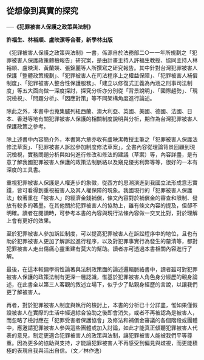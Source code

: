 ## 從想像到真實的探究

**──《犯罪被害人保護之政策與法制》**

**許福生、林裕順、盧映潔等合著，新學林出版**

《犯罪被害人保護之政策與法制》一書，係源自於法務部二○一一年所規劃之「犯罪被害人保護政策體檢報告」研究案，是由計畫主持人許福生教授、協同主持人林裕順、盧映潔、黃蘭媖、張錦麗等人所撰寫之研究報告。其中針對台灣犯罪被害人保護「整體政策規劃」、「犯罪被害人在司法程序上之權益保障」、「犯罪被害人補償制度」、「犯罪被害人整合性保護服務」、「建立以修復式正義為內涵之刑事司法制度」等五大面向做一深度探討，探究分析亦分別從「背景說明」、「國際趨勢」、「現況檢視」、「問題分析」、「因應對策」等不同架構角度進行論述。

除此之外，本書中也蒐集臚列紐西蘭、澳大利亞、英國、美國、德國、法國、日本、香港等地有關犯罪被害人保護的相關制度說明與分析，期作為台灣犯罪被害人保護政策之參考。

除上述書中內容簡介外，本書第六章亦收有盧映潔教授主筆之「犯罪被害人保護法修法草案」、「犯罪被害人訴訟參加制度修法草案」。全書內容從理論背景回顧到現況檢視，實務問題分析與如何進行修改和修法的建議（草案）等，內容詳盡，是有意了解我國犯罪被害人保護的政策法制脈絡以及窺見優劣利弊等等，很好的一本有深度的工具書。

重視犯罪被害人保護是人權進步的象徵，從西方的思潮演進到我國立法形成意志實踐，皆可看得到重視被害人及其人權保障的現象。我國現行的「犯罪被害人保護法」較著重在「被害人」的經濟金錢補償，條文內容對於補償金的審查和限制、發放有較多的著墨。在其他關於犯罪被害人的協助上，雖有條文內容的提及，但卻不明確。讀者在閱讀時，可參考本書的內容與現行法條內容做一交叉比對，對於理解上會有更好的效果。

至於犯罪被害人參加訴訟制度，可以提高犯罪被害人在訴訟程序中的地位，且也有助於犯罪被害人更加了解訴訟進行程序，以及對犯罪事實行為發生的釐清等，都對犯罪被害人走出傷痛心靈重建有莫大的幫助。讀者亦可透過本書相關內容進行了解。

最後，在這本較偏學術性論著與法制政策面的論述邏輯脈絡書中，讀者雖可對犯罪被害人保護的政策法制有更深一層認識，惟基於犯罪被害人角色身分經歷的親身論述，在此書全以第三人客觀的敘述立場下，似乎少了點親身經歷的言說，以讓我們更了解被害人。

再者，對於犯罪被害人制度與執行的檢討上，本書的分析已十分詳盡，惟如果僅假設被害人在實際的生活中經過綜合協助之後即會消失，或者不再被認為是被害人，而忽略了檢討應在「犯罪受害者保護協會」及修法和補償金審議的各個階段或團體中，應邀請犯罪被害人參與這些團體或加入討論，如此才能真正傾聽犯罪被害人代表的意見，制定更適合犯罪被害人的政策與法制，讓犯罪被害人能被我們平等尊重。因為更多的協助與支持，才能讓犯罪被害人不再感受到偏見與歧視，而更能積極的表現自我與活出自信。（文／林作逸）

